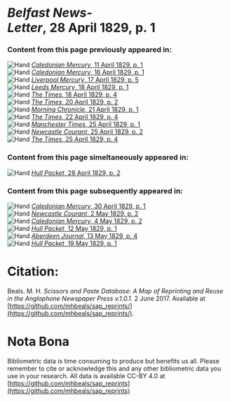 # *Belfast News-Letter*, 28 April 1829, p. 1  
  
### Content from this page previously appeared in:  
![Hand](http://scissorsandpaste.net/wp-content/uploads/2017/06/smallhandpointer.png) [*Caledonian Mercury*, 11 April 1829, p. 1](https://mhbeals.github.io/sap_html/Caledonian-Mercury/Caledonian-Mercury-11-April-1829-p-1)  
![Hand](http://scissorsandpaste.net/wp-content/uploads/2017/06/smallhandpointer.png) [*Caledonian Mercury*, 16 April 1829, p. 1](https://mhbeals.github.io/sap_html/Caledonian-Mercury/Caledonian-Mercury-16-April-1829-p-1)  
![Hand](http://scissorsandpaste.net/wp-content/uploads/2017/06/smallhandpointer.png) [*Liverpool Mercury*, 17 April 1829, p. 5](https://mhbeals.github.io/sap_html/Liverpool-Mercury/Liverpool-Mercury-17-April-1829-p-5)  
![Hand](http://scissorsandpaste.net/wp-content/uploads/2017/06/smallhandpointer.png) [*Leeds Mercury*, 18 April 1829, p. 1](https://mhbeals.github.io/sap_html/Leeds-Mercury/Leeds-Mercury-18-April-1829-p-1)  
![Hand](http://scissorsandpaste.net/wp-content/uploads/2017/06/smallhandpointer.png) [*The Times*, 18 April 1829, p. 4](https://mhbeals.github.io/sap_html/The-Times/The-Times-18-April-1829-p-4)  
![Hand](http://scissorsandpaste.net/wp-content/uploads/2017/06/smallhandpointer.png) [*The Times*, 20 April 1829, p. 2](https://mhbeals.github.io/sap_html/The-Times/The-Times-20-April-1829-p-2)  
![Hand](http://scissorsandpaste.net/wp-content/uploads/2017/06/smallhandpointer.png) [*Morning Chronicle*, 21 April 1829, p. 1](https://mhbeals.github.io/sap_html/Morning-Chronicle/Morning-Chronicle-21-April-1829-p-1)  
![Hand](http://scissorsandpaste.net/wp-content/uploads/2017/06/smallhandpointer.png) [*The Times*, 22 April 1829, p. 4](https://mhbeals.github.io/sap_html/The-Times/The-Times-22-April-1829-p-4)  
![Hand](http://scissorsandpaste.net/wp-content/uploads/2017/06/smallhandpointer.png) [*Manchester Times*, 25 April 1829, p. 1](https://mhbeals.github.io/sap_html/Manchester-Times/Manchester-Times-25-April-1829-p-1)  
![Hand](http://scissorsandpaste.net/wp-content/uploads/2017/06/smallhandpointer.png) [*Newcastle Courant*, 25 April 1829, p. 2](https://mhbeals.github.io/sap_html/Newcastle-Courant/Newcastle-Courant-25-April-1829-p-2)  
![Hand](http://scissorsandpaste.net/wp-content/uploads/2017/06/smallhandpointer.png) [*The Times*, 25 April 1829, p. 4](https://mhbeals.github.io/sap_html/The-Times/The-Times-25-April-1829-p-4)  
  
### Content from this page simeltaneously appeared in:  
![Hand](http://scissorsandpaste.net/wp-content/uploads/2017/06/smallhandpointer.png) [*Hull Packet*, 28 April 1829, p. 2](https://mhbeals.github.io/sap_html/Hull-Packet/Hull-Packet-28-April-1829-p-2)  
  
### Content from this page subsequently appeared in:  
![Hand](http://scissorsandpaste.net/wp-content/uploads/2017/06/smallhandpointer.png) [*Caledonian Mercury*, 30 April 1829, p. 1](https://mhbeals.github.io/sap_html/Caledonian-Mercury/Caledonian-Mercury-30-April-1829-p-1)  
![Hand](http://scissorsandpaste.net/wp-content/uploads/2017/06/smallhandpointer.png) [*Newcastle Courant*, 2 May 1829, p. 2](https://mhbeals.github.io/sap_html/Newcastle-Courant/Newcastle-Courant-2-May-1829-p-2)  
![Hand](http://scissorsandpaste.net/wp-content/uploads/2017/06/smallhandpointer.png) [*Caledonian Mercury*, 4 May 1829, p. 2](https://mhbeals.github.io/sap_html/Caledonian-Mercury/Caledonian-Mercury-4-May-1829-p-2)  
![Hand](http://scissorsandpaste.net/wp-content/uploads/2017/06/smallhandpointer.png) [*Hull Packet*, 12 May 1829, p. 1](https://mhbeals.github.io/sap_html/Hull-Packet/Hull-Packet-12-May-1829-p-1)  
![Hand](http://scissorsandpaste.net/wp-content/uploads/2017/06/smallhandpointer.png) [*Aberdeen Journal*, 13 May 1829, p. 4](https://mhbeals.github.io/sap_html/Aberdeen-Journal/Aberdeen-Journal-13-May-1829-p-4)  
![Hand](http://scissorsandpaste.net/wp-content/uploads/2017/06/smallhandpointer.png) [*Hull Packet*, 19 May 1829, p. 1](https://mhbeals.github.io/sap_html/Hull-Packet/Hull-Packet-19-May-1829-p-1)  


# Citation: 

Beals. M. H. *Scissors and Paste Database: A Map of Reprinting and Reuse in the Anglophone Newspaper Press v.1.0.1.* 2 June 2017. Available at [https://github.com/mhbeals/sap_reprints/](https://github.com/mhbeals/sap_reprints/). 

# Nota Bona

Bibliometric data is time consuming to produce but benefits us all. Please remember to cite or acknowledge this and any other bibliometric data you use in your research. All data is available CC-BY 4.0 at [https://github.com/mhbeals/sap_reprints](https://github.com/mhbeals/sap_reprints)